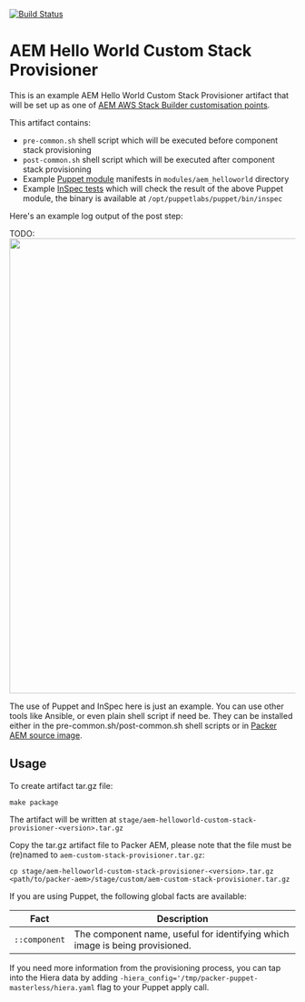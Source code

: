 [![Build Status](https://img.shields.io/travis/shinesolutions/aem-helloworld-custom-stack-provisioner.svg)](http://travis-ci.org/shinesolutions/aem-helloworld-custom-stack-provisioner)

# AEM Hello World Custom Stack Provisioner

This is an example AEM Hello World Custom Stack Provisioner artifact that will be set up as one of [AEM AWS Stack Builder customisation points](https://github.com/shinesolutions/aem-aws-stack-builder/blob/master/docs/customisation-points.md#custom-stack-provisioner).

This artifact contains:
* `pre-common.sh` shell script which will be executed before component stack provisioning
* `post-common.sh` shell script which will be executed after component stack provisioning
* Example [Puppet module](https://puppet.com/docs/puppet/5.3/modules_fundamentals.html) manifests in `modules/aem_helloworld` directory
* Example [InSpec tests](https://www.inspec.io/) which will check the result of the above Puppet module, the binary is available at `/opt/puppetlabs/puppet/bin/inspec`

Here's an example log output of the post step:

TODO:
<img src="https://raw.githubusercontent.com/shinesolutions/aem-helloworld-custom-stack-provisioner/master/docs/post-step-log.png" width="800"/>

The use of Puppet and InSpec here is just an example. You can use other tools like Ansible, or even plain shell script if need be. They can be installed either in the pre-common.sh/post-common.sh shell scripts or in [Packer AEM source image](https://github.com/shinesolutions/packer-aem/blob/master/docs/customisation-points.md#source-image).

## Usage

To create artifact tar.gz file:

    make package

The artifact will be written at `stage/aem-helloworld-custom-stack-provisioner-<version>.tar.gz`

Copy the tar.gz artifact file to Packer AEM, please note that the file must be (re)named to `aem-custom-stack-provisioner.tar.gz`:

    cp stage/aem-helloworld-custom-stack-provisioner-<version>.tar.gz <path/to/packer-aem>/stage/custom/aem-custom-stack-provisioner.tar.gz

If you are using Puppet, the following global facts are available:

| Fact | Description |
|------|-------------|
| `::component` | The component name, useful for identifying which image is being provisioned. |

If you need more information from the provisioning process, you can tap into the Hiera data by adding `-hiera_config='/tmp/packer-puppet-masterless/hiera.yaml` flag to your Puppet apply call.
